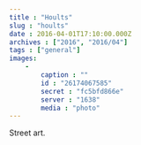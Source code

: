 ```yaml
---
title : "Hoults"
slug : "hoults"
date : 2016-04-01T17:10:00.000Z
archives : ["2016", "2016/04"]
tags : ["general"]
images:
    -
        caption : ""
        id : "26174067585"
        secret : "fc5bfd866e"
        server : "1638"
        media : "photo"
---
```


Street art.